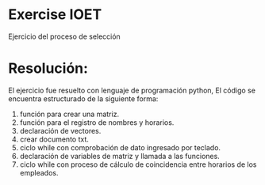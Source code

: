 # Exercise IOET
Ejercicio del proceso de selección

# Resolución:
El ejercicio fue resuelto con lenguaje de programación python, 
El código se encuentra estructurado de la siguiente forma:
1. función para crear una matriz.
2. función para el registro de nombres y horarios.
3. declaración de vectores.
4. crear documento txt.
5. ciclo while con comprobación de dato ingresado por teclado.
6. declaración de variables de matriz y llamada a las funciones.
7. ciclo while con proceso de cálculo de coincidencia entre horarios de los empleados.

